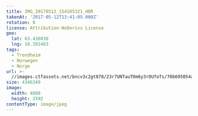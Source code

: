 ```yaml
---
title: IMG_20170512_154105321_HDR
takenAt: '2017-05-12T13:41:05.000Z'
rotation: 0
license: Attribution-NoDerivs License
geo:
  lat: 63.436038
  lng: 10.391463
tags:
  - Trondheim
  - Norwegen
  - Norge
url: >-
  //images.ctfassets.net/bncv3c2gt878/23r7UNTauTOm6y3rOUfoTs/70b695054abdcbf244b32c857e845816/img_20170512_154105321_hdr_33840975593_o
size: 4346349
image:
  width: 4608
  height: 2592
contentType: image/jpeg
---
```



